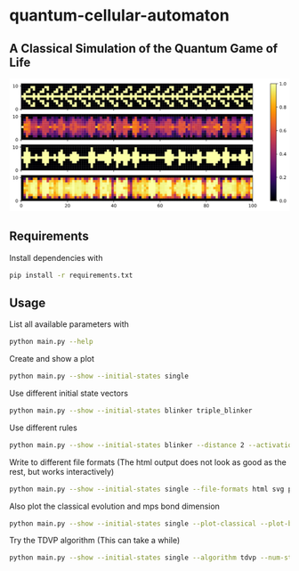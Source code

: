 # quantum-cellular-automaton

## A Classical Simulation of the Quantum Game of Life

![](plots/plot.svg)

## Requirements

Install dependencies with

```bash
pip install -r requirements.txt
```

## Usage

List all available parameters with

```bash
python main.py --help
```

Create and show a plot

```bash
python main.py --show --initial-states single
```

Use different initial state vectors

```bash
python main.py --show --initial-states blinker triple_blinker
```

Use different rules

```bash
python main.py --show --initial-states blinker --distance 2 --activation-interval 2 4
```

Write to different file formats (The html output does not look as good as the rest, but works interactively)

```bash
python main.py --show --initial-states single --file-formats html svg png pdf
```

Also plot the classical evolution and mps bond dimension

```bash
python main.py --show --initial-states single --plot-classical --plot-bond-dims
```

Try the TDVP algorithm (This can take a while)

```bash
python main.py --show --initial-states single --algorithm tdvp --num-steps 1000 --plot-bond-dims --num-cells 15
```
